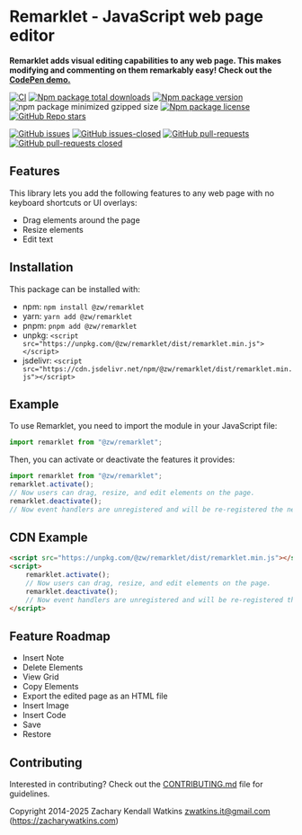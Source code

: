 # Remarklet - JavaScript web page editor

**Remarklet adds visual editing capabilities to any web page. This makes modifying and commenting on them remarkably easy! Check out the [CodePen demo.](https://codepen.io/zw/full/azbEBKp)**

[![CI](https://github.com/zachwatkins/remarklet/actions/workflows/ci.yml/badge.svg)](https://github.com/zachwatkins/remarklet/actions/workflows/ci.yml)
[![Npm package total downloads](https://badgen.net/npm/dt/@zw/remarklet)](https://npmjs.com/package/@zw/remarklet)
[![Npm package version](https://badgen.net/npm/v/@zw/remarklet)](https://npmjs.com/package/@zw/remarklet)
![npm package minimized gzipped size](https://img.shields.io/bundlejs/size/%40zw%2Fremarklet%401.0.2)
[![Npm package license](https://badgen.net/npm/license/@zw/remarklet)](https://npmjs.com/package/@zw/remarklet)
[![GitHub Repo stars](https://img.shields.io/github/stars/zachwatkins/remarklet)](https://github.com/zachwatkins/remarklet)

[![GitHub issues](https://img.shields.io/github/issues/ZachWatkins/remarklet.svg)](https://GitHub.com/ZachWatkins/remarklet/issues/)
[![GitHub issues-closed](https://img.shields.io/github/issues-closed/ZachWatkins/remarklet.svg)](https://GitHub.com/ZachWatkins/remarklet/issues?q=is%3Aissue+is%3Aclosed)
[![GitHub pull-requests](https://img.shields.io/github/issues-pr/Naereen/StrapDown.js.svg)](https://GitHub.com/ZachWatkins/remarklet/pull/)
[![GitHub pull-requests closed](https://img.shields.io/github/issues-pr-closed/ZachWatkins/remarklet.svg)](https://GitHub.com/ZachWatkins/remarklet/pull/)

## Features

This library lets you add the following features to any web page with no keyboard shortcuts or UI overlays:

- Drag elements around the page
- Resize elements
- Edit text

## Installation

This package can be installed with:

- npm: `npm install @zw/remarklet`
- yarn: `yarn add @zw/remarklet`
- pnpm: `pnpm add @zw/remarklet`
- unpkg: `<script src="https://unpkg.com/@zw/remarklet/dist/remarklet.min.js"></script>`
- jsdelivr: `<script src="https://cdn.jsdelivr.net/npm/@zw/remarklet/dist/remarklet.min.js"></script>`

## Example

To use Remarklet, you need to import the module in your JavaScript file:

```javascript
import remarklet from "@zw/remarklet";
```

Then, you can activate or deactivate the features it provides:

```javascript
import remarklet from "@zw/remarklet";
remarklet.activate();
// Now users can drag, resize, and edit elements on the page.
remarklet.deactivate();
// Now event handlers are unregistered and will be re-registered the next time remarklet.activate() is called.
```

## CDN Example

```html
<script src="https://unpkg.com/@zw/remarklet/dist/remarklet.min.js"></script>
<script>
    remarklet.activate();
    // Now users can drag, resize, and edit elements on the page.
    remarklet.deactivate();
    // Now event handlers are unregistered and will be re-registered the next time remarklet.activate() is called.
</script>
```

## Feature Roadmap

- Insert Note
- Delete Elements
- View Grid
- Copy Elements
- Export the edited page as an HTML file
- Insert Image
- Insert Code
- Save
- Restore

## Contributing

Interested in contributing? Check out the [CONTRIBUTING.md](https://github.com/zachwatkins/remarklet/blob/main/CONTRIBUTING.md) file for guidelines.

Copyright 2014-2025 Zachary Kendall Watkins <zwatkins.it@gmail.com> (https://zacharywatkins.com)
